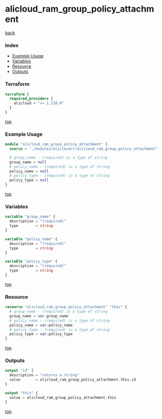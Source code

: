 # alicloud_ram_group_policy_attachment

[back](../alicloud.md)

### Index

- [Example Usage](#example-usage)
- [Variables](#variables)
- [Resource](#resource)
- [Outputs](#outputs)

### Terraform

```terraform
terraform {
  required_providers {
    alicloud = ">= 1.120.0"
  }
}
```

[top](#index)

### Example Usage

```terraform
module "alicloud_ram_group_policy_attachment" {
  source = "./modules/alicloud/r/alicloud_ram_group_policy_attachment"

  # group_name - (required) is a type of string
  group_name = null
  # policy_name - (required) is a type of string
  policy_name = null
  # policy_type - (required) is a type of string
  policy_type = null
}
```

[top](#index)

### Variables

```terraform
variable "group_name" {
  description = "(required)"
  type        = string
}

variable "policy_name" {
  description = "(required)"
  type        = string
}

variable "policy_type" {
  description = "(required)"
  type        = string
}
```

[top](#index)

### Resource

```terraform
resource "alicloud_ram_group_policy_attachment" "this" {
  # group_name - (required) is a type of string
  group_name = var.group_name
  # policy_name - (required) is a type of string
  policy_name = var.policy_name
  # policy_type - (required) is a type of string
  policy_type = var.policy_type
}
```

[top](#index)

### Outputs

```terraform
output "id" {
  description = "returns a string"
  value       = alicloud_ram_group_policy_attachment.this.id
}

output "this" {
  value = alicloud_ram_group_policy_attachment.this
}
```

[top](#index)